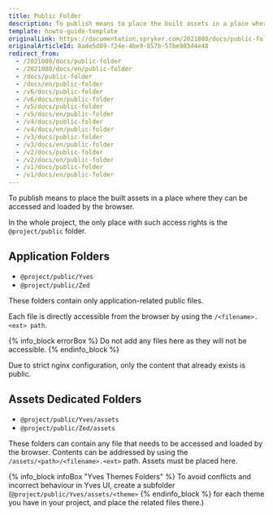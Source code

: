 ```yaml
---
title: Public Folder
description: To publish means to place the built assets in a place where they can be accessed and loaded by the browser. In the whole project, the only place with such access rights is the @project/public folder.
template: howto-guide-template
originalLink: https://documentation.spryker.com/2021080/docs/public-folder
originalArticleId: 8ade5d89-f24e-4be9-857b-57be90344e48
redirect_from:
  - /2021080/docs/public-folder
  - /2021080/docs/en/public-folder
  - /docs/public-folder
  - /docs/en/public-folder
  - /v6/docs/public-folder
  - /v6/docs/en/public-folder
  - /v5/docs/public-folder
  - /v5/docs/en/public-folder
  - /v4/docs/public-folder
  - /v4/docs/en/public-folder
  - /v3/docs/public-folder
  - /v3/docs/en/public-folder
  - /v2/docs/public-folder
  - /v2/docs/en/public-folder
  - /v1/docs/public-folder
  - /v1/docs/en/public-folder
---
```


To publish means to place the built assets in a place where they can be accessed and loaded by the browser.

In the whole project, the only place with such access rights is the `@project/public` folder.

## Application Folders

* `@project/public/Yves`
* `@project/public/Zed`

These folders contain only application-related public files.

Each file is directly accessible from the browser by using the `/<filename>.<ext> path`.

{% info_block errorBox %}
Do not add any files here as they will not be accessible.
{% endinfo_block %}

Due to strict nginx configuration, only the content that already exists is public.

## Assets Dedicated Folders

* `@project/public/Yves/assets`
* `@project/public/Zed/assets`

These folders can contain any file that needs to be accessed and loaded by the browser. Contents can be addressed by using the `/assets/<path>/<filename>.<ext>` path. Assets must be placed here.

{% info_block infoBox "Yves Themes Folders" %}
To avoid conflicts and incorrect behaviour in Yves UI, create a subfolder (`@project/public/Yves/assets/<theme>`
{% endinfo_block %} for each theme you have in your project, and place the related files there.)

